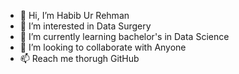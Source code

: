 - 👋 Hi, I’m Habib Ur Rehman
- 👀 I’m interested in Data Surgery
- 🌱 I’m currently learning bachelor's in Data Science 
- 💞️ I’m looking to collaborate with Anyone
- 📫 Reach me thorugh GitHub
